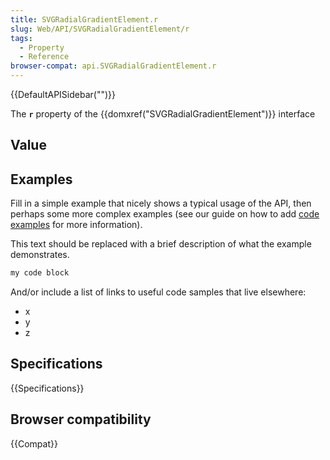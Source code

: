 ```yaml
---
title: SVGRadialGradientElement.r
slug: Web/API/SVGRadialGradientElement/r
tags:
  - Property
  - Reference
browser-compat: api.SVGRadialGradientElement.r
---
```

{{DefaultAPISidebar("")}}

The **`r`** property of the {{domxref("SVGRadialGradientElement")}} interface 

## Value



## Examples

Fill in a simple example that nicely shows a typical usage of the API, then perhaps some more complex examples (see our guide on how to add [code examples](/en-US/docs/MDN/Contribute/Structures/Code_examples) for more information).

This text should be replaced with a brief description of what the example demonstrates.

```js
my code block
```

And/or include a list of links to useful code samples that live elsewhere:

*   x
*   y
*   z

## Specifications

{{Specifications}}

## Browser compatibility

{{Compat}}


